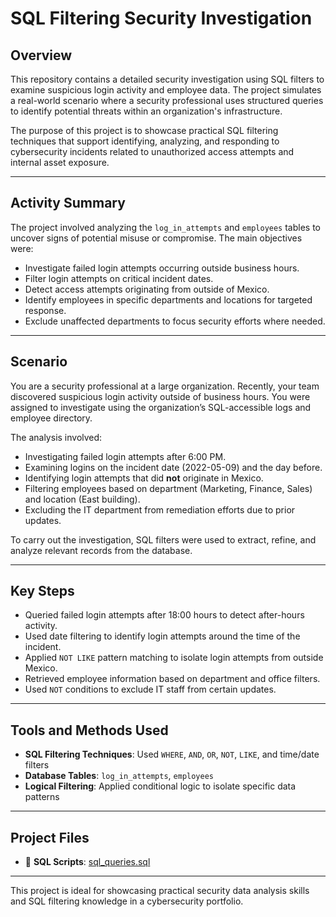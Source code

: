 # SQL Filtering Security Investigation

## Overview

This repository contains a detailed security investigation using SQL filters to examine suspicious login activity and employee data. The project simulates a real-world scenario where a security professional uses structured queries to identify potential threats within an organization's infrastructure.

The purpose of this project is to showcase practical SQL filtering techniques that support identifying, analyzing, and responding to cybersecurity incidents related to unauthorized access attempts and internal asset exposure.

---

## Activity Summary

The project involved analyzing the `log_in_attempts` and `employees` tables to uncover signs of potential misuse or compromise. The main objectives were:

- Investigate failed login attempts occurring outside business hours.
- Filter login attempts on critical incident dates.
- Detect access attempts originating from outside of Mexico.
- Identify employees in specific departments and locations for targeted response.
- Exclude unaffected departments to focus security efforts where needed.

---

## Scenario

You are a security professional at a large organization. Recently, your team discovered suspicious login activity outside of business hours. You were assigned to investigate using the organization’s SQL-accessible logs and employee directory.

The analysis involved:
- Investigating failed login attempts after 6:00 PM.
- Examining logins on the incident date (2022-05-09) and the day before.
- Identifying login attempts that did **not** originate in Mexico.
- Filtering employees based on department (Marketing, Finance, Sales) and location (East building).
- Excluding the IT department from remediation efforts due to prior updates.

To carry out the investigation, SQL filters were used to extract, refine, and analyze relevant records from the database.

---

## Key Steps

- Queried failed login attempts after 18:00 hours to detect after-hours activity.
- Used date filtering to identify login attempts around the time of the incident.
- Applied `NOT LIKE` pattern matching to isolate login attempts from outside Mexico.
- Retrieved employee information based on department and office filters.
- Used `NOT` conditions to exclude IT staff from certain updates.

---

## Tools and Methods Used

- **SQL Filtering Techniques**: Used `WHERE`, `AND`, `OR`, `NOT`, `LIKE`, and time/date filters
- **Database Tables**: `log_in_attempts`, `employees`
- **Logical Filtering**: Applied conditional logic to isolate specific data patterns

---

## Project Files

- 🧠 **SQL Scripts**: [sql_queries.sql](./Apply%20filters%20to%20SQL%20queries.pdf)

---

This project is ideal for showcasing practical security data analysis skills and SQL filtering knowledge in a cybersecurity portfolio.
